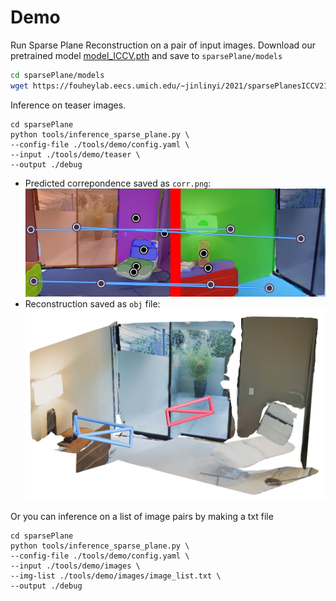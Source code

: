 # Demo
Run Sparse Plane Reconstruction on a pair of input images.
Download our pretrained model [model_ICCV.pth][1] and save to `sparsePlane/models`
```bash
cd sparsePlane/models
wget https://fouheylab.eecs.umich.edu/~jinlinyi/2021/sparsePlanesICCV21/models/model_ICCV.pth
```
Inference on teaser images.
```
cd sparsePlane
python tools/inference_sparse_plane.py \
--config-file ./tools/demo/config.yaml \
--input ./tools/demo/teaser \
--output ./debug
```
- Predicted correpondence saved as `corr.png`:
![teaser corr](static/demo_corr.jpg)
- Reconstruction saved as `obj` file:
![obj](static/obj.png)

[1]: https://fouheylab.eecs.umich.edu/~jinlinyi/2021/sparsePlanesICCV21/models/model_ICCV.pth

Or you can inference on a list of image pairs by making a txt file
```
cd sparsePlane
python tools/inference_sparse_plane.py \
--config-file ./tools/demo/config.yaml \
--input ./tools/demo/images \
--img-list ./tools/demo/images/image_list.txt \
--output ./debug
```